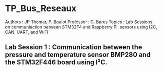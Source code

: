 # TP_Bus_Reseaux
Authors : JP Thomar, P. Boulot
Professor : C. Barès
Topics : Lab Sessions on communiaction between STM32F4 and Raspberry Pi, sensors using I2C, CAN, UART, and WiFi

##  Lab Session 1 : Communication between the pressure and temperature sensor BMP280 and the STM32F446 board using I²C. ##

